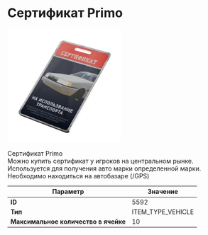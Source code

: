 # Сертификат Primo

![Item Image](../img/5592.webp?raw=true)

Сертификат Primo<br>Можно купить сертификат у игроков на центральном рынке.<br>Используется для получения авто марки определенной марки.<br>Необходимо находиться на автобазаре (/GPS)


| Параметр | Значение |
|----------|----------|
| **ID** | 5592 |
| **Тип** | ITEM_TYPE_VEHICLE |
| **Максимальное количество в ячейке** | 10 |


